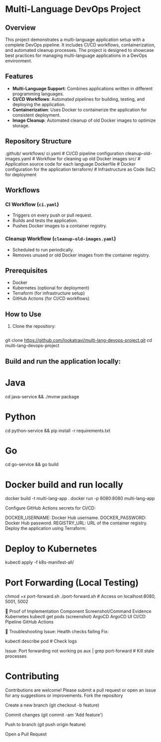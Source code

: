# Multi-Language DevOps Project

## Overview
This project demonstrates a multi-language application setup with a complete DevOps pipeline. It includes CI/CD workflows, containerization, and automated cleanup processes. The project is designed to showcase best practices for managing multi-language applications in a DevOps environment.

## Features
- **Multi-Language Support**: Combines applications written in different programming languages.
- **CI/CD Workflows**: Automated pipelines for building, testing, and deploying the application.
- **Containerization**: Uses Docker to containerize the application for consistent deployment.
- **Image Cleanup**: Automated cleanup of old Docker images to optimize storage.

## Repository Structure
.github/ workflows/ ci.yaml # CI/CD pipeline configuration cleanup-old-images.yaml # Workflow for cleaning up old Docker images src/ <language-specific folders> # Application source code for each language Dockerfile # Docker configuration for the application terraform/ # Infrastructure as Code (IaC) for deployment
## Workflows
### CI Workflow (`ci.yaml`)
- Triggers on every push or pull request.
- Builds and tests the application.
- Pushes Docker images to a container registry.

### Cleanup Workflow (`cleanup-old-images.yaml`)
- Scheduled to run periodically.
- Removes unused or old Docker images from the container registry.

## Prerequisites
- Docker
- Kubernetes (optional for deployment)
- Terraform (for infrastructure setup)
- GitHub Actions (for CI/CD workflows)

## How to Use
1. Clone the repository:
   ```bash
  git clone https://github.com/lookatravi/multi-lang-devops-project.git
  cd multi-lang-devops-project  

## Build and run the application locally:

# Java
cd java-service && ./mvnw package

# Python
cd python-service && pip install -r requirements.txt

# Go
cd go-service && go build

# Docker build and run locally

docker build -t multi-lang-app .
docker run -p 8080:8080 multi-lang-app

Configure GitHub Actions secrets for CI/CD:

DOCKER_USERNAME: Docker Hub username.
DOCKER_PASSWORD: Docker Hub password.
REGISTRY_URL: URL of the container registry.
Deploy the application using Terraform:

# Deploy to Kubernetes

kubectl apply -f k8s-manifest-all/

#  Port Forwarding (Local Testing)

chmod +x port-forward.sh
./port-forward.sh  # Access on localhost:8080, 5001, 5002

📜 Proof of Implementation
Component	Screenshot/Command Evidence
Kubernetes	kubectl get pods (screenshot)
ArgoCD	ArgoCD UI
CI/CD Pipeline	GitHub Actions

📝 Troubleshooting
Issue: Health checks failing
Fix:

kubectl describe pod <pod-name>  # Check logs

Issue: Port forwarding not working
ps aux | grep port-forward  # Kill stale processes

# Contributing
Contributions are welcome! Please submit a pull request or open an issue for any suggestions or improvements.
Fork the repository

Create a new branch (git checkout -b feature)

Commit changes (git commit -am 'Add feature')

Push to branch (git push origin feature)

Open a Pull Request
